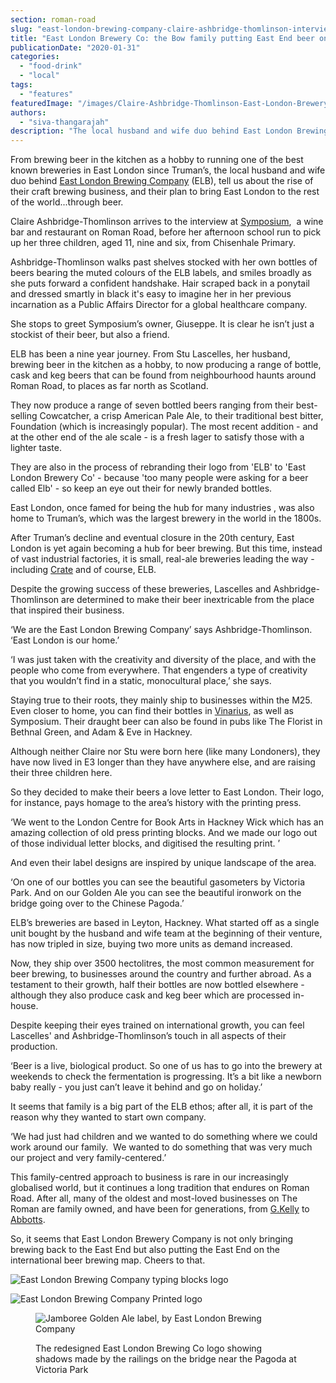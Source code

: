 ```yaml
---
section: roman-road
slug: "east-london-brewing-company-claire-ashbridge-thomlinson-interview"
title: "East London Brewery Co: the Bow family putting East End beer on the global map"
publicationDate: "2020-01-31"
categories: 
  - "food-drink"
  - "local"
tags: 
  - "features"
featuredImage: "/images/Claire-Ashbridge-Thomlinson-East-London-Brewery-6.jpg"
authors: 
  - "siva-thangarajah"
description: "The local husband and wife duo behind East London Brewing Company: from hobby to international brewery."
---
```


From brewing beer in the kitchen as a hobby to running one of the best known breweries in East London since Truman’s, the local husband and wife duo behind [East London Brewing Company](https://www.eastlondonbrewing.com) (ELB), tell us about the rise of their craft brewing business, and their plan to bring East London to the rest of the world...through beer. 

Claire Ashbridge-Thomlinson arrives to the interview at [Symposium](https://romanroadlondon.com/symposium-italian-restaurant-giuseppe-pollifrone-interview/),  a wine bar and restaurant on Roman Road, before her afternoon school run to pick up her three children, aged 11, nine and six, from Chisenhale Primary.  

Ashbridge-Thomlinson walks past shelves stocked with her own bottles of beers bearing the muted colours of the ELB labels, and smiles broadly as she puts forward a confident handshake. Hair scraped back in a ponytail and dressed smartly in black it's easy to imagine her in her previous incarnation as a Public Affairs Director for a global healthcare company.

She stops to greet Symposium’s owner, Giuseppe. It is clear he isn’t just a stockist of their beer, but also a friend.

ELB has been a nine year journey. From Stu Lascelles, her husband, brewing beer in the kitchen as a hobby, to now producing a range of bottle, cask and keg beers that can be found from neighbourhood haunts around Roman Road, to places as far north as Scotland. 

They now produce a range of seven bottled beers ranging from their best-selling Cowcatcher, a crisp American Pale Ale, to their traditional best bitter, Foundation (which is increasingly popular). The most recent addition - and at the other end of the ale scale - is a fresh lager to satisfy those with a lighter taste.

They are also in the process of rebranding their logo from 'ELB' to 'East London Brewery Co' - because 'too many people were asking for a beer called Elb' - so keep an eye out their for newly branded bottles.

East London, once famed for being the hub for many industries , was also home to Truman’s, which was the largest brewery in the world in the 1800s. 

After Truman’s decline and eventual closure in the 20th century, East London is yet again becoming a hub for beer brewing. But this time, instead of vast industrial factories, it is small, real-ale breweries leading the way - including [Crate](https://romanroadlondon.com/event/crate-brewerys-winter-escape-festival/) and of course, ELB. 

Despite the growing success of these breweries, Lascelles and Ashbridge-Thomlinson are determined to make their beer inextricable from the place that inspired their business. 

‘We are the East London Brewing Company’ says Ashbridge-Thomlinson. ‘East London is our home.’

‘I was just taken with the creativity and diversity of the place, and with the people who come from everywhere. That engenders a type of creativity that you wouldn’t find in a static, monocultural place,’ she says. 

Staying true to their roots, they mainly ship to businesses within the M25. Even closer to home, you can find their bottles in [Vinarius](https://romanroadlondon.com/vinarius-bringing-italian-french-now-english-wines-roman-road/), as well as Symposium. Their draught beer can also be found in pubs like The Florist in Bethnal Green, and Adam & Eve in Hackney. 

Although neither Claire nor Stu were born here (like many Londoners), they have now lived in E3 longer than they have anywhere else, and are raising their three children here. 

So they decided to make their beers a love letter to East London. Their logo, for instance, pays homage to the area’s history with the printing press. 

‘We went to the London Centre for Book Arts in Hackney Wick which has an amazing collection of old press printing blocks. And we made our logo out of those individual letter blocks, and digitised the resulting print. ’

And even their label designs are inspired by unique landscape of the area. 

‘On one of our bottles you can see the beautiful gasometers by Victoria Park. And on our Golden Ale you can see the beautiful ironwork on the bridge going over to the Chinese Pagoda.’

ELB’s breweries are based in Leyton, Hackney. What started off as a single unit bought by the husband and wife team at the beginning of their venture, has now tripled in size, buying two more units as demand increased. 

Now, they ship over 3500 hectolitres, the most common measurement for beer brewing, to businesses around the country and further abroad. As a testament to their growth, half their bottles are now bottled elsewhere - although they also produce cask and keg beer which are processed in-house. 

Despite keeping their eyes trained on international growth, you can feel Lascelles' and Ashbridge-Thomlinson’s touch in all aspects of their production. 

‘Beer is a live, biological product. So one of us has to go into the brewery at weekends to check the fermentation is progressing. It’s a bit like a newborn baby really - you just can’t leave it behind and go on holiday.’

It seems that family is a big part of the ELB ethos; after all, it is part of the reason why they wanted to start own company. 

‘We had just had children and we wanted to do something where we could work around our family.  We wanted to do something that was very much our project and very family-centered.’

This family-centred approach to business is rare in our increasingly globalised world, but it continues a long tradition that endures on Roman Road. After all, many of the oldest and most-loved businesses on The Roman are family owned, and have been for generations, from [G.Kelly](https://romanroadlondon.com/g-kelly-pie-mash-shop-working-class-food/) to [Abbotts](https://romanroadlondon.com/abbotts-flooring-family-interview/).

So, it seems that East London Brewery Company is not only bringing brewing back to the East End but also putting the East End on the international beer brewing map. Cheers to that.

![East London Brewing Company typing blocks logo](/images/East-London-Brewing-type-blocks-1024x683.jpg)

![East London Brewing Company Printed logo](/images/East-London-Brewery-printing-press-1024x683.jpg)

<figure>

![Jamboree Golden Ale label, by East London Brewing Company](/images/East-London-Brewery-Jamboree-label-1024x683.jpg)

<figcaption>

The redesigned East London Brewing Co logo showing shadows made by the railings on the bridge near the Pagoda at Victoria Park

</figcaption>

</figure>

